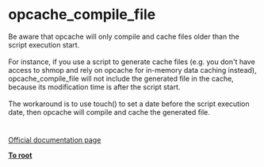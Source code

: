 # opcache_compile_file




<div class="phpcode"><span class="html">
Be aware that opcache will only compile and cache files older than the script execution start.<br><br>For instance, if you use a script to generate cache files (e.g. you don&apos;t have access to shmop and rely on opcache for in-memory data caching instead), opcache_compile_file will not include the generated file in the cache, because its modification time is after the script start.<br><br>The workaround is to use touch() to set a date before the script execution date, then opcache will compile and cache the generated file.</span>
</div>
  

#

[Official documentation page](https://www.php.net/manual/en/function.opcache-compile-file.php)

**[To root](/)**